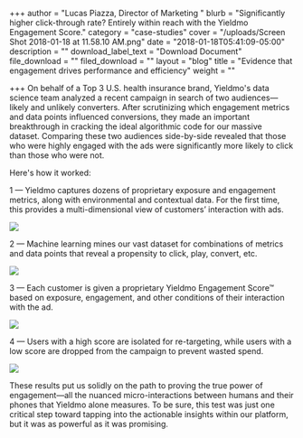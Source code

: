 +++
author = "Lucas Piazza, Director of Marketing "
blurb = "Significantly higher click-through rate? Entirely within reach with the Yieldmo Engagement Score."
category = "case-studies"
cover = "/uploads/Screen Shot 2018-01-18 at 11.58.10 AM.png"
date = "2018-01-18T05:41:09-05:00"
description = ""
download_label_text = "Download Document"
file_download = ""
filed_download = ""
layout = "blog"
title = "Evidence that engagement drives performance and efficiency"
weight = ""

+++
On behalf of a Top 3 U.S. health insurance brand, Yieldmo's data science team analyzed a recent campaign in search of two audiences—likely and unlikely converters. After scrutinizing which engagement metrics and data points influenced conversions, they made an important breakthrough in cracking the ideal algorithmic code for our massive dataset. Comparing these two audiences side-by-side revealed that those who were highly engaged with the ads were significantly more likely to click than those who were not. 

Here's how it worked:

1 — Yieldmo captures dozens of proprietary exposure and engagement metrics, along with environmental and contextual data. For the first time, this provides a multi-dimensional view of customers’ interaction with ads.

![](/uploads/graph1-2.png)

2 — Machine learning mines our vast dataset for combinations of metrics and data points that reveal a propensity to click, play, convert, etc.

![](/uploads/graph2.png)

3 — Each customer is given a proprietary Yieldmo Engagement Score™ based on exposure, engagement, and other conditions of their interaction with the ad.

![](/uploads/resized.png)

4 — Users with a high score are isolated for re-targeting, while users with a low score are dropped from the campaign to prevent wasted spend.

![](/uploads/resized2.png)

These results put us solidly on the path to proving the true power of engagement—all the nuanced micro-interactions between humans and their phones that Yieldmo alone measures. To be sure, this test was just one critical step toward tapping into the actionable insights within our platform, but it was as powerful as it was promising.